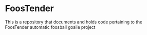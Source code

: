 # FoosTender
This is a repository that documents and holds code pertaining to the FoosTender automatic foosball goalie project
